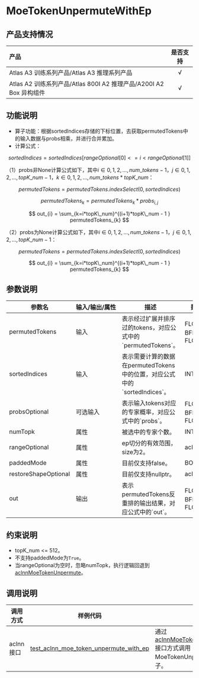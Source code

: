 # MoeTokenUnpermuteWithEp

## 产品支持情况

|产品             |  是否支持  |
|:-------------------------|:----------:|
|  <term>Atlas A3 训练系列产品/Atlas A3 推理系列产品</term>   |     √    |
|  <term>Atlas A2 训练系列产品/Atlas 800I A2 推理产品/A200I A2 Box 异构组件</term>     |     √    |

## 功能说明

- 算子功能：根据sortedIndices存储的下标位置，去获取permutedTokens中的输入数据与probs相乘，并进行合并累加。
- 计算公式：

$$
sortedIndices = sortedIndices[rangeOptional[0]<=i<rangeOptional[1]]
$$

（1）probs非None计算公式如下，其中$i \in {0, 1, 2, ..., num\_tokens - 1}$，$j \in {0, 1, 2, ..., topK\_num - 1}$，$k \in {0, 1, 2, ..., num\_tokens * topK\_num}$：

$$
permutedTokens = permutedTokens.indexSelect(0, sortedIndices)
$$

$$
permutedTokens_{k} = permutedTokens_{k} * probs_{i,j}
$$

$$
out_{i} = \sum_{k=i*topK\_num}^{(i+1)*topK\_num - 1 } permutedTokens_{k}
$$

（2）probs为None计算公式如下，其中$i \in {0, 1, 2, ..., num\_tokens - 1}$，$j \in {0, 1, 2, ..., topK\_num - 1}$：

$$
permutedTokens = permutedTokens.indexSelect(0, sortedIndices)
$$

$$
out_{i} = \sum_{k=i*topK\_num}^{(i+1)*topK\_num - 1 } permutedTokens_{k}
$$

## 参数说明

<table style="table-layout: auto; width: 100%">
  <thead>
    <tr>
      <th style="white-space: nowrap">参数名</th>
      <th style="white-space: nowrap">输入/输出/属性</th>
      <th style="white-space: nowrap">描述</th>
      <th style="white-space: nowrap">数据类型</th>
      <th style="white-space: nowrap">数据格式</th>
    </tr>
  </thead>
  <tbody>
    <tr>
      <td>permutedTokens</td>
      <td>输入</td>
      <td>表示经过扩展并排序过的tokens，对应公式中的`permutedTokens`。</td>
      <td>FLOAT16、BFLOAT16、FLOAT32</td>
      <td>ND</td>
    </tr>
    <tr>
      <td>sortedIndices</td>
      <td>输入</td>
      <td>表示需要计算的数据在permutedTokens中的位置，对应公式中的`sortedIndices`。</td>
      <td>INT32</td>
      <td>ND</td>
    </tr>
    <tr>
      <td>probsOptional</td>
      <td>可选输入</td>
      <td>表示输入tokens对应的专家概率，对应公式中的`probs`。</td>
      <td>FLOAT16、BFLOAT16、FLOAT32</td>
      <td>ND</td>
    </tr>
    <tr>
      <td>numTopk</td>
      <td>属性</td>
      <td>被选中的专家个数。</td>
      <td>INT64</td>
      <td>-</td>
    </tr>
    <tr>
      <td>rangeOptional</td>
      <td>属性</td>
      <td>ep切分的有效范围，size为2。</td>
      <td>aclIntArray*</td>
      <td>-</td>
    </tr>
    <tr>
      <td>paddedMode</td>
      <td>属性</td>
      <td>目前仅支持false。</td>
      <td>BOOL</td>
      <td>-</td>
    </tr>
    <tr>
      <td>restoreShapeOptional</td>
      <td>属性</td>
      <td>目前仅支持nullptr。</td>
      <td>aclIntArray*</td>
      <td>-</td>
    </tr>
    <tr>
      <td>out</td>
      <td>输出</td>
      <td>表示permutedTokens反重排的输出结果，对应公式中的`out`。</td>
      <td>FLOAT16、BFLOAT16、FLOAT32</td>
      <td>ND</td>
    </tr>
  </tbody></table>

## 约束说明

- topK_num <= 512。
- 不支持paddedMode为`True`。
- 当rangeOptional为空时，忽略numTopk，执行逻辑回退到[aclnnMoeTokenUnpermute](../moe_token_unpermute/docs/aclnnMoeTokenUnpermute.md)。

## 调用说明

| 调用方式   | 样例代码           | 说明                                         |
| ---------------- | --------------------------- | --------------------------------------------------- |
| aclnn接口  | [test_aclnn_moe_token_unpermute_with_ep](examples/test_aclnn_moe_token_unpermute_with_ep.cpp) | 通过[aclnnMoeTokenUnpermuteWithEp](docs/aclnnMoeTokenUnpermuteWithEp.md)接口方式调用MoeTokenUnpermuteWithEp算子。 |